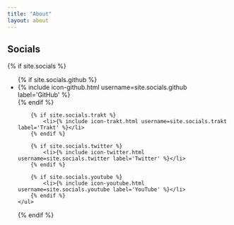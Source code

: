 ```yaml
---
title: "About"
layout: about
---
```




<!-- Socials -->
## Socials

{% if site.socials %}
    <ul>
        {% if site.socials.github %}
            <li>{% include icon-github.html username=site.socials.github label='GitHub' %}</li>
        {% endif %}

        {% if site.socials.trakt %}
            <li>{% include icon-trakt.html username=site.socials.trakt label='Trakt' %}</li>
        {% endif %}

        {% if site.socials.twitter %}
            <li>{% include icon-twitter.html username=site.socials.twitter label='Twitter' %}</li>
        {% endif %}

        {% if site.socials.youtube %}
            <li>{% include icon-youtube.html username=site.socials.youtube label='YouTube' %}</li>
        {% endif %}
    </ul>
{% endif %}
